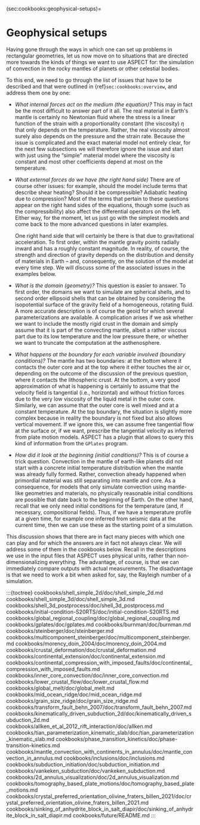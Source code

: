 (sec:cookbooks:geophysical-setups)=
# Geophysical setups

Having gone through the ways in which one can set up problems in rectangular
geometries, let us now move on to situations that are directed more towards
the kinds of things we want to use <span class="smallcaps">ASPECT</span> for:
the simulation of convection in the rocky mantles of planets or other
celestial bodies.

To this end, we need to go through the list of issues that have to be
described and that were outlined in {ref}`sec:cookbooks:overview`, and address them one
by one:

-   *What internal forces act on the medium (the equation)?* This may in fact
    be the most difficult to answer part of it all. The real material in
    Earth's mantle is certainly no Newtonian fluid where the stress is a
    linear function of the strain with a proportionality constant (the
    viscosity) $\eta$ that only depends on the temperature. Rather, the real
    viscosity almost surely also depends on the pressure and the strain rate.
    Because the issue is complicated and the exact material model not entirely
    clear, for the next few subsections we will therefore ignore the issue and
    start with just using the &ldquo;simple&rdquo; material model where the
    viscosity is constant and most other coefficients depend at most on the
    temperature.

-   *What external forces do we have (the right hand side)* There are of
    course other issues: for example, should the model include terms that
    describe shear heating? Should it be compressible? Adiabatic heating due
    to compression? Most of the terms that pertain to these questions appear
    on the right hand sides of the equations, though some (such as the
    compressibility) also affect the differential operators on the left.
    Either way, for the moment, let us just go with the simplest models and
    come back to the more advanced questions in later examples.

    One right hand side that will certainly be there is that due to
    gravitational acceleration. To first order, within the mantle gravity
    points radially inward and has a roughly constant magnitude. In reality,
    of course, the strength and direction of gravity depends on the
    distribution and density of materials in Earth &ndash; and, consequently,
    on the solution of the model at every time step. We will discuss some of
    the associated issues in the examples below.

-   *What is the domain (geometry)?* This question is easier to answer. To
    first order, the domains we want to simulate are spherical shells, and to
    second order ellipsoid shells that can be obtained by considering the
    isopotential surface of the gravity field of a homogeneous, rotating
    fluid. A more accurate description is of course the geoid for which
    several parameterizations are available. A complication arises if we ask
    whether we want to include the mostly rigid crust in the domain and simply
    assume that it is part of the convecting mantle, albeit a rather viscous
    part due to its low temperature and the low pressure there, or whether we
    want to truncate the computation at the asthenosphere.

-   *What happens at the boundary for each variable involved (boundary
    conditions)?* The mantle has two boundaries: at the bottom where it
    contacts the outer core and at the top where it either touches the air or,
    depending on the outcome of the discussion of the previous question, where
    it contacts the lithospheric crust. At the bottom, a very good
    approximation of what is happening is certainly to assume that the
    velocity field is tangential (i.e., horizontal) and without friction
    forces due to the very low viscosity of the liquid metal in the outer
    core. Similarly, we can assume that the outer core is well mixed and at a
    constant temperature. At the top boundary, the situation is slightly more
    complex because in reality the boundary is not fixed but also allows
    vertical movement. If we ignore this, we can assume free tangential flow
    at the surface or, if we want, prescribe the tangential velocity as
    inferred from plate motion models. <span class="smallcaps">ASPECT</span>
    has a plugin that allows to query this kind of information from the
    `GPlates` program.

-   *How did it look at the beginning (initial conditions)?* This is of course
    a trick question. Convection in the mantle of earth-like planets did not
    start with a concrete initial temperature distribution when the mantle was
    already fully formed. Rather, convection already happened when primordial
    material was still separating into mantle and core. As a consequence, for
    models that only simulate convection using mantle-like geometries and
    materials, no physically reasonable initial conditions are possible that
    date back to the beginning of Earth. On the other hand, recall that we
    only need initial conditions for the temperature (and, if necessary,
    compositional fields). Thus, if we have a temperature profile at a given
    time, for example one inferred from seismic data at the current time, then
    we can use these as the starting point of a simulation.

This discussion shows that there are in fact many pieces with which one can
play and for which the answers are in fact not always clear. We will address
some of them in the cookbooks below. Recall in the descriptions we use in the
input files that <span class="smallcaps">ASPECT</span> uses physical units,
rather than non-dimensionalizing everything. The advantage, of course, is that
we can immediately compare outputs with actual measurements. The disadvantage
is that we need to work a bit when asked for, say, the Rayleigh number of a
simulation.

:::{toctree}
cookbooks/shell_simple_2d/doc/shell_simple_2d.md
cookbooks/shell_simple_3d/doc/shell_simple_3d.md
cookbooks/shell_3d_postprocess/doc/shell_3d_postprocess.md
cookbooks/initial-condition-S20RTS/doc/initial-condition-S20RTS.md
cookbooks/global_regional_coupling/doc/global_regional_coupling.md
cookbooks/gplates/doc/gplates.md
cookbooks/burnman/doc/burnman.md
cookbooks/steinberger/doc/steinberger.md
cookbooks/multicomponent_steinberger/doc/multicomponent_steinberger.md
cookbooks/morency_doin_2004/doc/morency_doin_2004.md
cookbooks/crustal_deformation/doc/crustal_deformation.md
cookbooks/continental_extension/doc/continental_extension.md
cookbooks/continental_compression_with_imposed_faults/doc/continental_compression_with_imposed_faults.md
cookbooks/inner_core_convection/doc/inner_core_convection.md
cookbooks/lower_crustal_flow/doc/lower_crustal_flow.md
cookbooks/global_melt/doc/global_melt.md
cookbooks/mid_ocean_ridge/doc/mid_ocean_ridge.md
cookbooks/grain_size_ridge/doc/grain_size_ridge.md
cookbooks/transform_fault_behn_2007/doc/transform_fault_behn_2007.md
cookbooks/kinematically_driven_subduction_2d/doc/kinematically_driven_subduction_2d.md
cookbooks/allken_et_al_2012_rift_interaction/doc/allken.md
cookbooks/tian_parameterization_kinematic_slab/doc/tian_parameterization_kinematic_slab.md
cookbooks/phase_transition_kinetics/doc/phase-transition-kinetics.md
cookbooks/mantle_convection_with_continents_in_annulus/doc/mantle_convection_in_annulus.md
cookbooks/inclusions/doc/inclusions.md
cookbooks/subduction_initiation/doc/subduction_initiation.md
cookbooks/vankeken_subduction/doc/vankeken_subduction.md
cookbooks/2d_annulus_visualization/doc/2d_annulus_visualization.md
cookbooks/tomography_based_plate_motions/doc/tomography_based_plate_motions.md
cookbooks/crystal_preferred_orientation_olivine_fraters_billen_2021/doc/crystal_preferred_orientation_olivine_fraters_billen_2021.md
cookbooks/sinking_of_anhydrite_block_in_salt_diapir/doc/sinking_of_anhydrite_block_in_salt_diapir.md
cookbooks/future/README.md
:::
